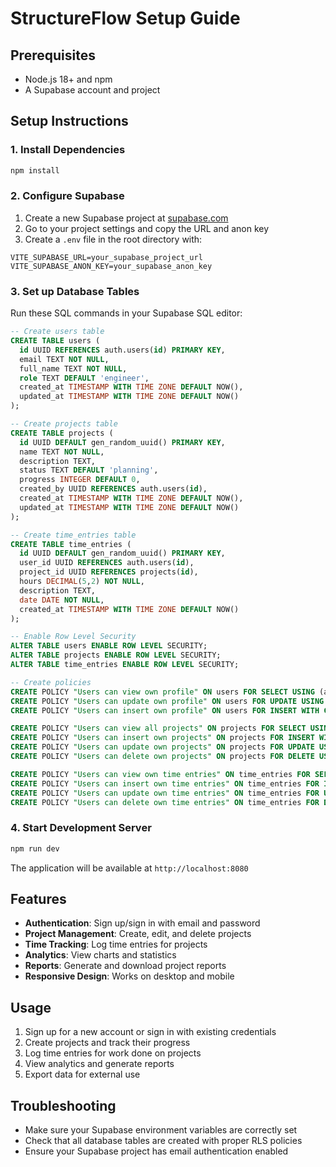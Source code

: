 # StructureFlow Setup Guide

## Prerequisites

- Node.js 18+ and npm
- A Supabase account and project

## Setup Instructions

### 1. Install Dependencies

```bash
npm install
```

### 2. Configure Supabase

1. Create a new Supabase project at [supabase.com](https://supabase.com)
2. Go to your project settings and copy the URL and anon key
3. Create a `.env` file in the root directory with:

```env
VITE_SUPABASE_URL=your_supabase_project_url
VITE_SUPABASE_ANON_KEY=your_supabase_anon_key
```

### 3. Set up Database Tables

Run these SQL commands in your Supabase SQL editor:

```sql
-- Create users table
CREATE TABLE users (
  id UUID REFERENCES auth.users(id) PRIMARY KEY,
  email TEXT NOT NULL,
  full_name TEXT NOT NULL,
  role TEXT DEFAULT 'engineer',
  created_at TIMESTAMP WITH TIME ZONE DEFAULT NOW(),
  updated_at TIMESTAMP WITH TIME ZONE DEFAULT NOW()
);

-- Create projects table
CREATE TABLE projects (
  id UUID DEFAULT gen_random_uuid() PRIMARY KEY,
  name TEXT NOT NULL,
  description TEXT,
  status TEXT DEFAULT 'planning',
  progress INTEGER DEFAULT 0,
  created_by UUID REFERENCES auth.users(id),
  created_at TIMESTAMP WITH TIME ZONE DEFAULT NOW(),
  updated_at TIMESTAMP WITH TIME ZONE DEFAULT NOW()
);

-- Create time_entries table
CREATE TABLE time_entries (
  id UUID DEFAULT gen_random_uuid() PRIMARY KEY,
  user_id UUID REFERENCES auth.users(id),
  project_id UUID REFERENCES projects(id),
  hours DECIMAL(5,2) NOT NULL,
  description TEXT,
  date DATE NOT NULL,
  created_at TIMESTAMP WITH TIME ZONE DEFAULT NOW()
);

-- Enable Row Level Security
ALTER TABLE users ENABLE ROW LEVEL SECURITY;
ALTER TABLE projects ENABLE ROW LEVEL SECURITY;
ALTER TABLE time_entries ENABLE ROW LEVEL SECURITY;

-- Create policies
CREATE POLICY "Users can view own profile" ON users FOR SELECT USING (auth.uid() = id);
CREATE POLICY "Users can update own profile" ON users FOR UPDATE USING (auth.uid() = id);
CREATE POLICY "Users can insert own profile" ON users FOR INSERT WITH CHECK (auth.uid() = id);

CREATE POLICY "Users can view all projects" ON projects FOR SELECT USING (true);
CREATE POLICY "Users can insert own projects" ON projects FOR INSERT WITH CHECK (auth.uid() = created_by);
CREATE POLICY "Users can update own projects" ON projects FOR UPDATE USING (auth.uid() = created_by);
CREATE POLICY "Users can delete own projects" ON projects FOR DELETE USING (auth.uid() = created_by);

CREATE POLICY "Users can view own time entries" ON time_entries FOR SELECT USING (auth.uid() = user_id);
CREATE POLICY "Users can insert own time entries" ON time_entries FOR INSERT WITH CHECK (auth.uid() = user_id);
CREATE POLICY "Users can update own time entries" ON time_entries FOR UPDATE USING (auth.uid() = user_id);
CREATE POLICY "Users can delete own time entries" ON time_entries FOR DELETE USING (auth.uid() = user_id);
```

### 4. Start Development Server

```bash
npm run dev
```

The application will be available at `http://localhost:8080`

## Features

- **Authentication**: Sign up/sign in with email and password
- **Project Management**: Create, edit, and delete projects
- **Time Tracking**: Log time entries for projects
- **Analytics**: View charts and statistics
- **Reports**: Generate and download project reports
- **Responsive Design**: Works on desktop and mobile

## Usage

1. Sign up for a new account or sign in with existing credentials
2. Create projects and track their progress
3. Log time entries for work done on projects
4. View analytics and generate reports
5. Export data for external use

## Troubleshooting

- Make sure your Supabase environment variables are correctly set
- Check that all database tables are created with proper RLS policies
- Ensure your Supabase project has email authentication enabled 